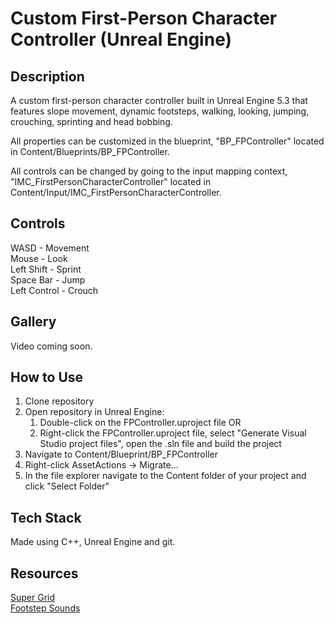 # Custom First-Person Character Controller (Unreal Engine)

## Description

 A custom first-person character controller built in Unreal Engine 5.3 that features slope movement, dynamic footsteps, walking, looking, jumping, crouching, sprinting and head bobbing.

 All properties can be customized in the blueprint, "BP_FPController" located in Content/Blueprints/BP_FPController.

 All controls can be changed by going to the input mapping context, "IMC_FirstPersonCharacterController" located in Content/Input/IMC_FirstPersonCharacterController.

## Controls

WASD - Movement
<br>Mouse - Look
<br>Left Shift - Sprint
<br>Space Bar - Jump
<br>Left Control - Crouch

## Gallery

Video coming soon.

## How to Use

1. Clone repository
2. Open repository in Unreal Engine:
   1. Double-click on the FPController.uproject file OR
   2. Right-click the FPController.uproject file, select "Generate Visual Studio project files", open the .sln file and build the project
3. Navigate to Content/Blueprint/BP_FPController
4. Right-click AssetActions -> Migrate...
5. In the file explorer navigate to the Content folder of your project and click "Select Folder"

## Tech Stack

Made using C++, Unreal Engine and git.

## Resources

[Super Grid](https://www.unrealengine.com/marketplace/en-US/product/supergrid-starter-pack)
<br>[Footstep Sounds](https://opengameart.org/content/foot-walking-step-sounds-on-stone-water-snow-wood-and-dirt)
